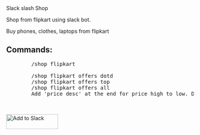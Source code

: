 <html>
    <h>Slack slash Shop</h>
    <p>Shop from flipkart using slack bot.</p>
    <p>Buy phones, clothes, laptops from flipkart</p>
    <h2>Commands: </h2>
    <pre>
        /shop flipkart <Search for phone, laptop,etc>
        /shop flipkart offers dotd
        /shop flipkart offers top
        /shop flipkart offers all
        Add 'price desc' at the end for price high to low. Default is price asc
    </pre>
    <br/>
    <a href="https://slack.com/oauth/authorize?scope=commands&client_id=18658655653.18692543238"><img alt="Add to Slack" height="40" width="139" src="https://platform.slack-edge.com/img/add_to_slack.png" srcset="https://platform.slack-edge.com/img/add_to_slack.png 1x, https://platform.slack-edge.com/img/add_to_slack@2x.png 2x"></a>
</html>